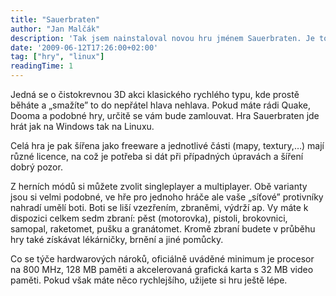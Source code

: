```yaml
---
title: "Sauerbraten"
author: "Jan Malčák"
description: 'Tak jsem nainstaloval novou hru jménem Sauerbraten. Je to 3D hra pro jednoho hráče. Umožňuje i multiplayer, takže si můžete zahrát po netu s kamarádama. K dispozici je několik variant hry od deathmatch až po capture the flag. Hra obsahuje vlastní editor, kterým se dá tvořit v reálném čase.'
date: '2009-06-12T17:26:00+02:00'
tag: ["hry", "linux"]
readingTime: 1
---
```


Jedná se o čistokrevnou 3D akci klasického rychlého typu, kde prostě běháte a „smažíte” to do nepřátel hlava nehlava. Pokud máte rádi Quake, Dooma a podobné hry, určitě se vám bude zamlouvat. Hra Sauerbraten jde hrát jak na Windows tak na Linuxu. 

Celá hra je pak šířena jako freeware a jednotlivé části (mapy, textury,…) mají různé licence, na což je potřeba si dát při případných úpravách a šíření dobrý pozor.

Z herních módů si můžete zvolit singleplayer a multiplayer. Obě varianty jsou si velmi podobné, ve hře pro jednoho hráče ale vaše „síťové” protivníky nahradí umělí boti. Boti se liší vzezřením, zbraněmi, výdrží ap. Vy máte k dispozici celkem sedm zbraní: pěst (motorovka), pistoli, brokovnici, samopal, raketomet, pušku a granátomet. Kromě zbraní budete v průběhu hry také získávat lékárničky, brnění a jiné pomůcky.

Co se týče hardwarových nároků, oficiálně uváděné minimum je procesor na 800 MHz, 128 MB paměti a akcelerovaná grafická karta s 32 MB video paměti. Pokud však máte něco rychlejšího, užijete si hru ještě lépe.
